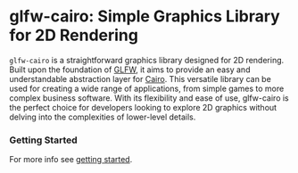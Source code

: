 # glfw-cairo: Simple Graphics Library for 2D Rendering
`glfw-cairo` is a straightforward graphics library designed for 2D rendering. Built upon the foundation of [GLFW](https://www.glfw.org/),
it aims to provide an easy and understandable abstraction layer for [Cairo](https://www.cairographics). This versatile library can be used
for creating a wide range of applications, from simple games to more complex business software. With its flexibility and ease of use, glfw-cairo
is the perfect choice for developers looking to explore 2D graphics without delving into the complexities of lower-level details.

### Getting Started

For more info see [getting started](docs/README.md).
